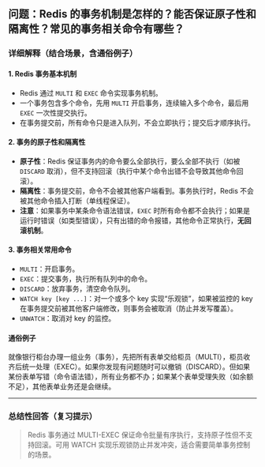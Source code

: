 ## 问题：Redis 的事务机制是怎样的？能否保证原子性和隔离性？常见的事务相关命令有哪些？

### 详细解释（结合场景，含通俗例子）

#### 1. Redis 事务基本机制

- Redis 通过 `MULTI` 和 `EXEC` 命令实现事务机制。
- 一个事务包含多个命令，先用 `MULTI` 开启事务，连续输入多个命令，最后用 `EXEC` 一次性提交执行。
- 在事务提交前，所有命令只是进入队列，不会立即执行；提交后才顺序执行。

#### 2. 事务的原子性和隔离性

- **原子性**：Redis 保证事务内的命令要么全部执行，要么全部不执行（如被 `DISCARD` 取消），但不支持回滚（执行中某个命令出错不会导致其他命令回滚）。
- **隔离性**：事务提交前，命令不会被其他客户端看到。事务执行时，Redis 不会被其他命令插入打断（单线程保证）。
- **注意**：如果事务中某条命令语法错误，`EXEC` 时所有命令都不会执行；如果是运行时错误（如类型错误），只有出错的命令报错，其他命令正常执行，**无回滚机制**。

#### 3. 事务相关常用命令

- `MULTI`：开启事务。
- `EXEC`：提交事务，执行所有队列中的命令。
- `DISCARD`：放弃事务，清空命令队列。
- `WATCH key [key ...]`：对一个或多个 key 实现“乐观锁”，如果被监控的 key 在事务提交前被其他客户端修改，则事务会被取消（防止并发写覆盖）。
- `UNWATCH`：取消对 key 的监控。

#### 通俗例子

就像银行柜台办理一组业务（事务），先把所有表单交给柜员（MULTI），柜员收齐后统一处理（EXEC）。如果你发现有问题随时可以撤销（DISCARD）。但如果某份表单写错（命令语法错），所有业务都不办；如果某个表单受理失败（如余额不足），其他表单业务还是会继续。

---

### 总结性回答（复习提示）

> Redis 事务通过 MULTI-EXEC 保证命令批量有序执行，支持原子性但不支持回滚。可用 WATCH 实现乐观锁防止并发冲突，适合需要简单事务控制的场景。